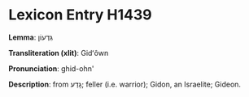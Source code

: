 # Lexicon Entry H1439

**Lemma**: גִּדְעוֹן

**Transliteration (xlit)**: Gidʻôwn

**Pronunciation**: ghid-ohn'

**Description**:
from גָּדַע; feller (i.e. warrior); Gidon, an Israelite; Gideon.
